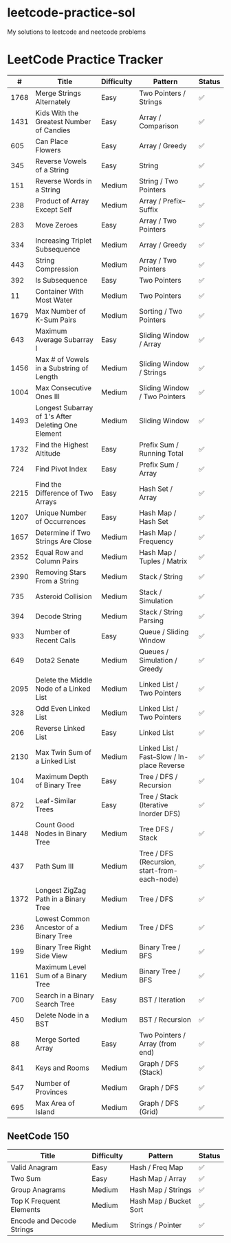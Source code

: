 # leetcode-practice-sol
My solutions to leetcode and neetcode problems


# LeetCode Practice Tracker

| #    | Title                         | Difficulty | Pattern                | Status |
|------|-------------------------------|------------|------------------------|--------|
| 1768 | Merge Strings Alternately     | Easy       | Two Pointers / Strings | ✅     |
| 1431 | Kids With the Greatest Number of Candies | Easy | Array / Comparison     | ✅     |
| 605  | Can Place Flowers              | Easy       | Array / Greedy         | ✅     |
| 345  | Reverse Vowels of a String | Easy | String | ✅ |
| 151  | Reverse Words in a String | Medium | String / Two Pointers | ✅ |
| 238  | Product of Array Except Self | Medium     | Array / Prefix–Suffix  | ✅     |
| 283  | Move Zeroes                  | Easy       | Array / Two Pointers   | ✅     |
| 334  | Increasing Triplet Subsequence | Medium     | Array / Greedy    | ✅     |
| 443  | String Compression  | Medium     | Array / Two Pointers  | ✅     |
| 392 | Is Subsequence  | Easy       | Two Pointers   | ✅     |
| 11 | Container With Most Water | Medium | Two Pointers | ✅ |
| 1679 | Max Number of K-Sum Pairs | Medium | Sorting / Two Pointers | ✅ | 
| 643  | Maximum Average Subarray I  | Easy       | Sliding Window / Array  | ✅     |
| 1456 | Max # of Vowels in a Substring of Length | Medium | Sliding Window / Strings | ✅ |
| 1004 | Max Consecutive Ones III | Medium | Sliding Window / Two Pointers | ✅     |
| 1493 | Longest Subarray of 1's After Deleting One Element | Medium | Sliding Window  | ✅ |
| 1732 | Find the Highest Altitude | Easy | Prefix Sum / Running Total | ✅     |
| 724 | Find Pivot Index | Easy | Prefix Sum / Array | ✅ |
| 2215 | Find the Difference of Two Arrays | Easy | Hash Set / Array | ✅     |
| 1207 | Unique Number of Occurrences | Easy | Hash Map / Hash Set | ✅     |
| 1657 | Determine if Two Strings Are Close | Medium | Hash Map / Frequency | ✅   |
| 2352 | Equal Row and Column Pairs | Medium | Hash Map / Tuples / Matrix | ✅     |
| 2390 | Removing Stars From a String | Medium | Stack / String | ✅     |
| 735  | Asteroid Collision | Medium | Stack / Simulation | ✅     |
| 394 | Decode String | Medium     | Stack / String Parsing | ✅     |
| 933 | Number of Recent Calls   | Easy       | Queue / Sliding Window  | ✅     |
| 649 | Dota2 Senate | Medium     | Queues / Simulation / Greedy  | ✅  
| 2095 | Delete the Middle Node of a Linked List | Medium   | Linked List / Two Pointers | ✅     |
| 328 | Odd Even Linked List | Medium     | Linked List / Two Pointers     | ✅     |
| 206  | Reverse Linked List   | Easy       | Linked List    | ✅     |
| 2130 | Max Twin Sum of a Linked List | Medium | Linked List / Fast–Slow / In-place Reverse| ✅  |
| 104  | Maximum Depth of Binary Tree       | Easy       | Tree / DFS / Recursion | ✅     |
| 872  | Leaf-Similar Trees           | Easy       | Tree / Stack (Iterative Inorder DFS) | ✅     |
| 1448 | Count Good Nodes in Binary Tree | Medium | Tree DFS / Stack | ✅ |
| 437 | Path Sum III | Medium | Tree / DFS (Recursion, start-from-each-node) | ✅ |
| 1372 | Longest ZigZag Path in a Binary Tree | Medium | Tree / DFS | ✅ |
| 236 | Lowest Common Ancestor of a Binary Tree | Medium     | Tree / DFS | ✅     |
| 199  | Binary Tree Right Side View     | Medium     | Binary Tree / BFS      | ✅     |
| 1161 | Maximum Level Sum of a Binary Tree | Medium     | Binary Tree / BFS      | ✅     |
| 700 | Search in a Binary Search Tree | Easy       | BST / Iteration | ✅     |
| 450 | Delete Node in a BST   | Medium     | BST / Recursion       | ✅     |
| 88  | Merge Sorted Array  | Easy       | Two Pointers / Array (from end) | ✅     |
| 841 | Keys and Rooms   | Medium     | Graph / DFS (Stack) | ✅     |
| 547 | Number of Provinces  | Medium     | Graph / DFS    | ✅     |
| 695 | Max Area of Island    | Medium     | Graph / DFS (Grid)  | ✅     |

## NeetCode 150

| Title                     | Difficulty | Pattern                  | Status |
|---------------------------|------------|--------------------------|--------|
| Valid Anagram             | Easy       | Hash / Freq Map          | ✅     |
| Two Sum                   | Easy       | Hash Map / Array         | ✅     |
| Group Anagrams            | Medium     | Hash Map / Strings       | ✅     |
| Top K Frequent Elements   | Medium     | Hash Map / Bucket Sort   | ✅     |
| Encode and Decode Strings | Medium     | Strings / Pointer        | ✅     |
